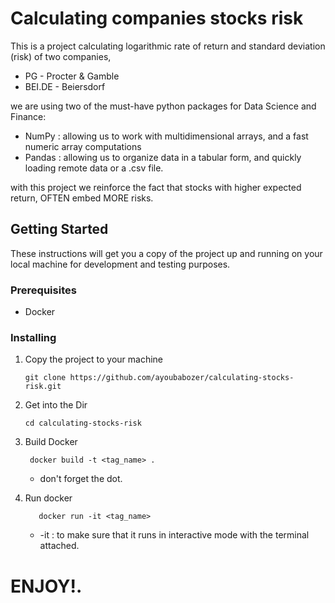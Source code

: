 
# Calculating companies stocks risk
This is a project calculating logarithmic rate of return and standard deviation (risk)  of two companies,
- PG - Procter & Gamble
- BEI.DE - Beiersdorf

we are using two of the must-have python packages for Data Science and Finance:
- NumPy : allowing us to work with multidimensional arrays, and a fast numeric array computations
- Pandas : allowing us to organize data in a tabular form, and quickly loading remote data or a .csv file.


with this project we reinforce the fact that stocks with higher expected return, OFTEN embed MORE risks. 


## Getting Started

These instructions will get you a copy of the project up and running on your local machine for development and testing purposes.

### Prerequisites
 - Docker
 
 ### Installing
 
 1. Copy the project to your machine
 
     ```
     git clone https://github.com/ayoubabozer/calculating-stocks-risk.git
     ```
 
 2. Get into the Dir 
     ```
     cd calculating-stocks-risk
     ```
    
 3. Build Docker
 
    ```
     docker build -t <tag_name> .
     ```
    
     - don't forget the dot.
 
 4. Run docker
 
     ```
        docker run -it <tag_name>
     ```
     - -it : to make sure that it runs in interactive mode with the terminal attached.


# ENJOY!.
